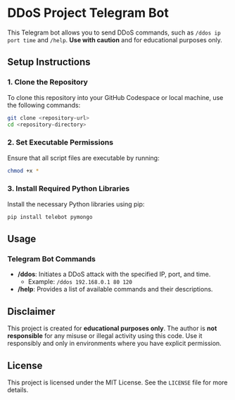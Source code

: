 
# DDoS Project Telegram Bot

This Telegram bot allows you to send DDoS commands, such as `/ddos ip port time` and `/help`. **Use with caution** and for educational purposes only.

## Setup Instructions

### 1. Clone the Repository
To clone this repository into your GitHub Codespace or local machine, use the following commands:

```bash
git clone <repository-url>
cd <repository-directory>
```

### 2. Set Executable Permissions
Ensure that all script files are executable by running:

```bash
chmod +x *
```

### 3. Install Required Python Libraries
Install the necessary Python libraries using pip:

```bash
pip install telebot pymongo
```

## Usage

### Telegram Bot Commands

- **/ddos**: Initiates a DDoS attack with the specified IP, port, and time.
  - Example: `/ddos 192.168.0.1 80 120`
- **/help**: Provides a list of available commands and their descriptions.

## Disclaimer

This project is created for **educational purposes only**. The author is **not responsible** for any misuse or illegal activity using this code. Use it responsibly and only in environments where you have explicit permission.

## License

This project is licensed under the MIT License. See the `LICENSE` file for more details.
